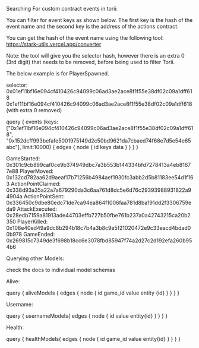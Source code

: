 Searching For custom contract events in torii:

You can filter for event keys as shown below. The first key is the hash of the event name and the second key is the address of the actions contract.

You can get the hash of the event name using the following tool:
https://stark-utils.vercel.app/converter

Note: the tool will give you the selector hash, however there is an extra 0 (3rd digit) that needs to be removed, before being used to filter Torii. 

The below example is for PlayerSpawned. 

selector:
0x01ef11bf16e094cf410426c94099c06ad3ae2ace8f1f55e38df02c09a1dff618
0x1ef11bf16e094cf410426c94099c06ad3ae2ace8f1f55e38df02c09a1dff618 (with extra 0 removed)

query {
    events (keys: ["0x1ef11bf16e094cf410426c94099c06ad3ae2ace8f1f55e38df02c09a1dff618", "0x152dcff993befafe5001975149d2c50bd9621da7cbaed74f68e7d5e54e65abc"], limit:10000) {
        edges {
          node {
            id
            keys
            data
          }
        }
    }
}

GameStarted: 0x301c9cb899caf0ce9b374949dbc7a3b553b144334bfd7278413a4eb81677e88
PlayerMoved: 0x132cd782aa62d9aeaf17b71256b4984aef1930fc3abb2d5b81183ee54d1f163
ActionPointClaimed: 0x338d93a35a22a7a679290da3c6aa761d8dc5e6d76c29393988931822a94904a
ActionPointSent: 0x336450c9dbe80edc71de7ca94ea864f1006faa781d8ba191dd2f3306759eda9
AttackExecuted: 0x28edb7159a81913ade44703effb727b50fbe761b237a0a42743215ca20b2350
PlayerKilled: 0x108e40ed49a9dc8b294b18c7b4a3b8c9e5f21020472e9c33eacd4bdad00b978
GameEnded: 0x269815c7349de3f698b18cc6e3078fbd85947f74a2d27c2d192efa260b954b6

Querying other Models:

check the docs to individual model schemas

Alive:

query {
	aliveModels {
    edges {
      node {
        id
        game_id
        value
        entity {id}
      }
    }
  }
}

Username: 

query {
  usernameModels{
    edges {
      node {
        id
        value
        entity{id}
      }
    }
  }
}

Health:

query {
  healthModels{
    edges {
      node {
        id
        game_id
        value
        entity{id}
      }
    }
  }
}

